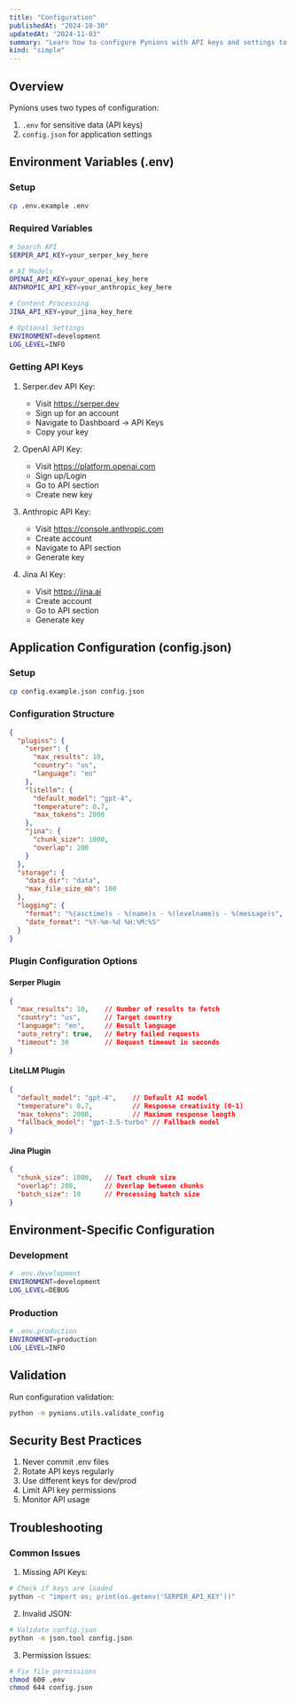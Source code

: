 ```yaml
---
title: "Configuration"
publishedAt: "2024-10-30"
updatedAt: "2024-11-03"
summary: "Learn how to configure Pynions with API keys and settings to power your local marketing automation workflows."
kind: "simple"
---
```


## Overview

Pynions uses two types of configuration:
1. `.env` for sensitive data (API keys)
2. `config.json` for application settings

## Environment Variables (.env)

### Setup
```bash
cp .env.example .env
```

### Required Variables
```bash
# Search API
SERPER_API_KEY=your_serper_key_here

# AI Models
OPENAI_API_KEY=your_openai_key_here
ANTHROPIC_API_KEY=your_anthropic_key_here

# Content Processing
JINA_API_KEY=your_jina_key_here

# Optional Settings
ENVIRONMENT=development
LOG_LEVEL=INFO
```

### Getting API Keys

1. Serper.dev API Key:
   - Visit https://serper.dev
   - Sign up for an account
   - Navigate to Dashboard → API Keys
   - Copy your key

2. OpenAI API Key:
   - Visit https://platform.openai.com
   - Sign up/Login
   - Go to API section
   - Create new key

3. Anthropic API Key:
   - Visit https://console.anthropic.com
   - Create account
   - Navigate to API section
   - Generate key

4. Jina AI Key:
   - Visit https://jina.ai
   - Create account
   - Go to API section
   - Generate key

## Application Configuration (config.json)

### Setup
```bash
cp config.example.json config.json
```

### Configuration Structure
```json
{
  "plugins": {
    "serper": {
      "max_results": 10,
      "country": "us",
      "language": "en"
    },
    "litellm": {
      "default_model": "gpt-4",
      "temperature": 0.7,
      "max_tokens": 2000
    },
    "jina": {
      "chunk_size": 1000,
      "overlap": 200
    }
  },
  "storage": {
    "data_dir": "data",
    "max_file_size_mb": 100
  },
  "logging": {
    "format": "%(asctime)s - %(name)s - %(levelname)s - %(message)s",
    "date_format": "%Y-%m-%d %H:%M:%S"
  }
}
```

### Plugin Configuration Options

#### Serper Plugin
```json
{
  "max_results": 10,    // Number of results to fetch
  "country": "us",      // Target country
  "language": "en",     // Result language
  "auto_retry": true,   // Retry failed requests
  "timeout": 30         // Request timeout in seconds
}
```

#### LiteLLM Plugin
```json
{
  "default_model": "gpt-4",    // Default AI model
  "temperature": 0.7,          // Response creativity (0-1)
  "max_tokens": 2000,          // Maximum response length
  "fallback_model": "gpt-3.5-turbo" // Fallback model
}
```

#### Jina Plugin
```json
{
  "chunk_size": 1000,   // Text chunk size
  "overlap": 200,       // Overlap between chunks
  "batch_size": 10      // Processing batch size
}
```

## Environment-Specific Configuration

### Development
```bash
# .env.development
ENVIRONMENT=development
LOG_LEVEL=DEBUG
```

### Production
```bash
# .env.production
ENVIRONMENT=production
LOG_LEVEL=INFO
```

## Validation

Run configuration validation:
```bash
python -m pynions.utils.validate_config
```

## Security Best Practices

1. Never commit .env files
2. Rotate API keys regularly
3. Use different keys for dev/prod
4. Limit API key permissions
5. Monitor API usage

## Troubleshooting

### Common Issues

1. Missing API Keys:
```bash
# Check if keys are loaded
python -c "import os; print(os.getenv('SERPER_API_KEY'))"
```

2. Invalid JSON:
```bash
# Validate config.json
python -m json.tool config.json
```

3. Permission Issues:
```bash
# Fix file permissions
chmod 600 .env
chmod 644 config.json
```
